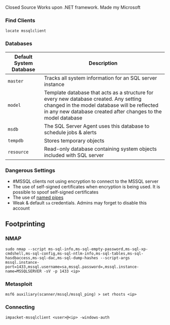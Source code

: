 Closed Source
	Works upon .NET framework. 
Made my Microsoft

### Find Clients 
```shell-session
locate mssqlclient
```
### Databases 

|Default System Database|Description|
|---|---|
|`master`|Tracks all system information for an SQL server instance|
|`model`|Template database that acts as a structure for every new database created. Any setting changed in the model database will be reflected in any new database created after changes to the model database|
|`msdb`|The SQL Server Agent uses this database to schedule jobs & alerts|
|`tempdb`|Stores temporary objects|
|`resource`|Read-only database containing system objects included with SQL server|

### Dangerous Settings 

- #MSSQL clients not using encryption to connect to the MSSQL server
- The use of self-signed certificates when encryption is being used. It is possible to spoof self-signed certificates    
- The use of [named pipes](https://docs.microsoft.com/en-us/sql/tools/configuration-manager/named-pipes-properties?view=sql-server-ver15)
- Weak & default `sa` credentials. Admins may forget to disable this account

## Footprinting 
### NMAP
```shell-session
sudo nmap --script ms-sql-info,ms-sql-empty-password,ms-sql-xp-cmdshell,ms-sql-config,ms-sql-ntlm-info,ms-sql-tables,ms-sql-hasdbaccess,ms-sql-dac,ms-sql-dump-hashes --script-args mssql.instance-port=1433,mssql.username=sa,mssql.password=,mssql.instance-name=MSSQLSERVER -sV -p 1433 <ip>
```

### Metasploit
```shell-session
msf6 auxiliary(scanner/mssql/mssql_ping) > set rhosts <ip>
```

### Connecting
```shell-session
impacket-mssqlclient <user>@<ip> -windows-auth
```